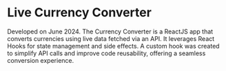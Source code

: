 # Live Currency Converter

Developed on June 2024. The Currency Converter is a ReactJS app that converts currencies using live data fetched via an API. It leverages React Hooks for state management and side effects. A custom hook was created to simplify API calls and improve code reusability, offering a seamless conversion experience.
